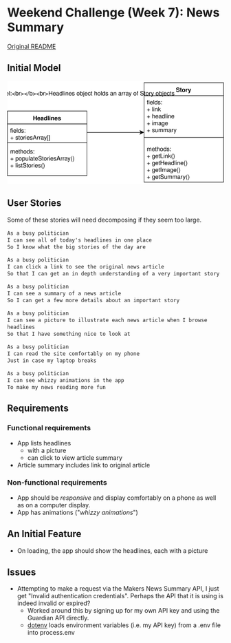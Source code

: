 # Weekend Challenge (Week 7): News Summary

[Original README](./news-summary.md)

## Initial Model

![initial model](./images/news-summary.svg)

## User Stories

Some of these stories will need decomposing if they seem too large.

```
As a busy politician
I can see all of today's headlines in one place
So I know what the big stories of the day are
```

```
As a busy politician
I can click a link to see the original news article
So that I can get an in depth understanding of a very important story
```

```
As a busy politician
I can see a summary of a news article
So I can get a few more details about an important story
```

```
As a busy politician
I can see a picture to illustrate each news article when I browse headlines
So that I have something nice to look at
```

```
As a busy politician
I can read the site comfortably on my phone
Just in case my laptop breaks
```

```
As a busy politician
I can see whizzy animations in the app
To make my news reading more fun
```

## Requirements

### Functional requirements

- App lists headlines
  - with a picture
  - can click to view article summary
- Article summary includes link to original article

### Non-functional requirements

- App should be *responsive* and display comfortably on a phone as well as on a computer display.
- App has animations ("*whizzy animations*")

## An Initial Feature

- On loading, the app should show the headlines, each with a picture

## Issues

- Attempting to make a request via the Makers News Summary API, I just get "Invalid authentication credentials". Perhaps the API that it is using is indeed invalid or expired?
  - Worked around this by signing up for my own API key and using the Guardian API directly.
  - [dotenv](https://www.npmjs.com/package/dotenv) loads environment variables (i.e. my API key) from a .env file into process.env
